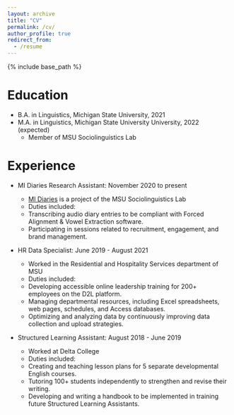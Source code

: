 ```yaml
---
layout: archive
title: "CV"
permalink: /cv/
author_profile: true
redirect_from:
  - /resume
---
```


{% include base_path %}

Education
======
* B.A. in Linguistics, Michigan State University, 2021
* M.A. in Linguistics, Michigan State University University, 2022 (expected)
  * Member of MSU Sociolinguistics Lab

Experience
======
* MI Diaries Research Assistant: November 2020 to present
  * [MI Diaries](http://www.mi-diaries.org) is a project of the MSU Sociolinguistics Lab
  * Duties included:
   * Transcribing audio diary entries to be compliant with Forced Alignment & Vowel Extraction software.
   * Participating in sessions related to recruitment, engagement, and brand management.

* HR Data Specialist: June 2019 - August 2021
  * Worked in the Residential and Hospitality Services department of MSU
  * Duties included:
   * Developing accessible online leadership training for 200+ employees on the D2L platform.
   * Managing departmental resources, including Excel spreadsheets, web pages, schedules, and Access databases.
   * Optimizing and analyzing data by continuously improving data collection and upload strategies.

* Structured Learning Assistant: August 2018 - June 2019
  * Worked at Delta College
  * Duties included: 
   * Creating and teaching lesson plans for 5 separate developmental English courses.
   * Tutoring 100+ students independently to strengthen and revise their writing.
   * Developing and writing a handbook to be implemented in training future Structured Learning Assistants.
